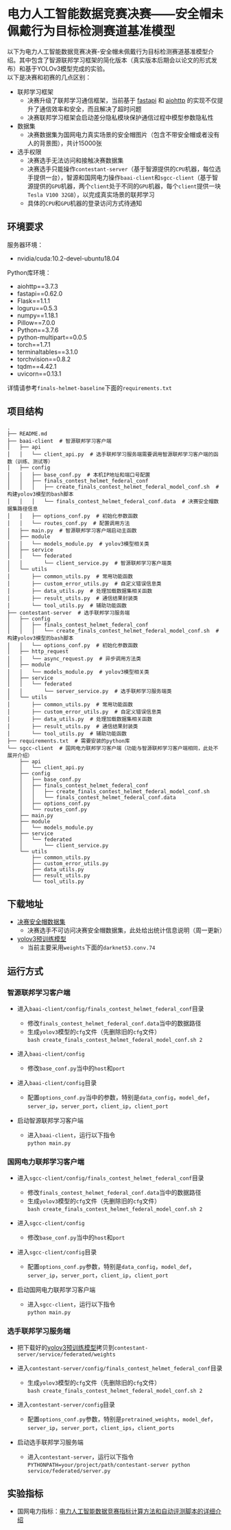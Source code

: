 # 电力人工智能数据竞赛决赛——安全帽未佩戴行为目标检测赛道基准模型
以下为电力人工智能数据竞赛决赛-安全帽未佩戴行为目标检测赛道基准模型介绍。其中包含了智源联邦学习框架的简化版本（真实版本后期会以论文的形式发布）和基于YOLOv3模型完成的实验。  
以下是决赛和初赛的几点区别：
* 联邦学习框架
    * 决赛升级了联邦学习通信框架，当前基于 [fastapi](https://github.com/tiangolo/fastapi) 和 [aiohttp](https://github.com/aio-libs/aiohttp) 的实现不仅提升了通信效率和安全，而且解决了超时问题
    * 决赛联邦学习框架会启动差分隐私模块保护通信过程中模型参数隐私性
* 数据集
    * 决赛数据集为国网电力真实场景的安全帽图片（包含不带安全帽或者没有人的背景图），共计15000张
* 选手权限
    * 决赛选手无法访问和接触决赛数据集
    * 决赛选手只能操作`contestant-server`（基于智源提供的`CPU`机器，每位选手提供一台），智源和国网电力操作`baai-client`和`sgcc-client`（基于智源提供的`GPU`机器，两个`client`处于不同的`GPU`机器，每个`client`提供一块`Tesla V100 32GB`），以完成真实场景的联邦学习
    * 具体的`CPU`和`GPU`机器的登录访问方式待通知

## 环境要求
服务器环境：  
* nvidia/cuda:10.2-devel-ubuntu18.04

Python库环境：
* aiohttp==3.7.3
* fastapi==0.62.0
* Flask==1.1.1
* loguru==0.5.3
* numpy==1.18.1
* Pillow==7.0.0
* Python==3.7.6
* python-multipart==0.0.5
* torch==1.7.1
* terminaltables==3.1.0
* torchvision==0.8.2
* tqdm==4.42.1
* uvicorn==0.13.1

详情请参考`finals-helmet-baseline`下面的`requirements.txt`

## 项目结构
```
.
├── README.md
├── baai-client  # 智源联邦学习客户端
│   ├── api
│   │   └── client_api.py  # 选手联邦学习服务端需要调用智源联邦学习客户端的函数（训练、测试等）
│   ├── config
│   │   ├── base_conf.py  # 本机IP地址和端口号配置
│   │   ├── finals_contest_helmet_federal_conf
│   │   │   ├── create_finals_contest_helmet_federal_model_conf.sh  # 构建yolov3模型的bash脚本
│   │   │   └── finals_contest_helmet_federal_conf.data  # 决赛安全帽数据集路径信息
│   │   ├── options_conf.py  # 初始化参数函数
│   │   └── routes_conf.py  # 配置调用方法
│   ├── main.py  # 智源联邦学习客户端启动主函数
│   ├── module
│   │   └── models_module.py  # yolov3模型相关类
│   ├── service
│   │   └── federated
│   │       └── client_service.py  # 智源联邦学习客户端类
│   └── utils
│       ├── common_utils.py  # 常用功能函数
│       ├── custom_error_utils.py  # 自定义错误信息类
│       ├── data_utils.py  # 处理加载数据集相关函数
│       ├── result_utils.py  # 通信结果封装类
│       └── tool_utils.py  # 辅助功能函数
├── contestant-server  # 选手联邦学习服务端
│   ├── config
│   │   ├── finals_contest_helmet_federal_conf
│   │   │   └── create_finals_contest_helmet_federal_model_conf.sh  # 构建yolov3模型的bash脚本
│   │   └── options_conf.py  # 初始化参数函数
│   ├── http_request
│   │   └── async_request.py  # 异步调用方法类
│   ├── module
│   │   └── models_module.py  # yolov3模型相关类
│   ├── service
│   │   └── federated
│   │       └── server_service.py  # 选手联邦学习服务端类
│   └── utils
│       ├── common_utils.py  # 常用功能函数
│       ├── custom_error_utils.py  # 自定义错误信息类
│       ├── data_utils.py  # 处理加载数据集相关函数
│       ├── result_utils.py  # 通信结果封装类
│       └── tool_utils.py  # 辅助功能函数
├── requirements.txt  # 需要安装的python库
└── sgcc-client  # 国网电力联邦学习客户端（功能与智源联邦学习客户端相同，此处不展开介绍）
    ├── api
    │   └── client_api.py
    ├── config
    │   ├── base_conf.py
    │   ├── finals_contest_helmet_federal_conf
    │   │   ├── create_finals_contest_helmet_federal_model_conf.sh
    │   │   └── finals_contest_helmet_federal_conf.data
    │   ├── options_conf.py
    │   └── routes_conf.py
    ├── main.py
    ├── module
    │   └── models_module.py
    ├── service
    │   └── federated
    │       └── client_service.py
    └── utils
        ├── common_utils.py
        ├── custom_error_utils.py
        ├── data_utils.py
        ├── result_utils.py
        └── tool_utils.py
```

## 下载地址
* [决赛安全帽数据集]()    
    * 决赛选手不可访问决赛安全帽数据集，此处给出统计信息说明（周一更新）
* [yolov3预训练模型](http://dorc-data.ks3-cn-beijing.ksyun.com/2015682aasdf154asdfe5d5aq961fa6eg/weights_yolov3_pre_model/weights.tar.gz)  
    * 当前主要采用`weights`下面的`darknet53.conv.74`
## 运行方式
### 智源联邦学习客户端
* 进入`baai-client/config/finals_contest_helmet_federal_conf`目录
  * 修改`finals_contest_helmet_federal_conf.data`当中的数据路径
  * 生成`yolov3`模型的`cfg`文件（先删除旧的`cfg`文件）  
  `bash create_finals_contest_helmet_federal_model_conf.sh 2`
* 进入`baai-client/config`
  * 修改`base_conf.py`当中的`host`和`port`
* 进入`baai-client/config`目录
  * 配置`options_conf.py`当中的参数，特别是`data_config`，`model_def`，`server_ip`，`server_port`，`client_ip`，`client_port`

* 启动智源联邦学习客户端
  * 进入`baai-client`，运行以下指令  
  `python main.py`

### 国网电力联邦学习客户端
* 进入`sgcc-client/config/finals_contest_helmet_federal_conf`目录
  * 修改`finals_contest_helmet_federal_conf.data`当中的数据路径
  * 生成`yolov3`模型的`cfg`文件（先删除旧的`cfg`文件）  
  `bash create_finals_contest_helmet_federal_model_conf.sh 2`
* 进入`sgcc-client/config`
  * 修改`base_conf.py`当中的`host`和`port`
* 进入`sgcc-client/config`目录
  * 配置`options_conf.py`参数，特别是`data_config`，`model_def`，`server_ip`，`server_port`，`client_ip`，`client_port`

* 启动国网电力联邦学习客户端
  * 进入`sgcc-client`，运行以下指令  
  `python main.py`

### 选手联邦学习服务端
* 把下载好的[yolov3预训练模型](http://dorc-data.ks3-cn-beijing.ksyun.com/2015682aasdf154asdfe5d5aq961fa6eg/weights_yolov3_pre_model/weights.tar.gz)拷贝到`contestant-server/service/federated/weights`
* 进入`contestant-server/config/finals_contest_helmet_federal_conf`目录
  * 生成`yolov3`模型的`cfg`文件（先删除旧的`cfg`文件）  
  `bash create_finals_contest_helmet_federal_model_conf.sh 2`
* 进入`contestant-server/config`目录
  * 配置`options_conf.py`参数，特别是`pretrained_weights`，`model_def`，`server_ip`，`server_port`，`client_ips`，`client_ports`

* 启动选手联邦学习服务端
  * 进入`contestant-server`，运行以下指令  
    `PYTHONPATH=your/project/path/contestant-server python service/federated/server.py`

## 实验指标 
* 国网电力指标：[电力人工智能数据竞赛指标计算方法和自动评测脚本的详细介绍](https://github.com/AIOpenData/baai-federated-learning-baseline-metric)
